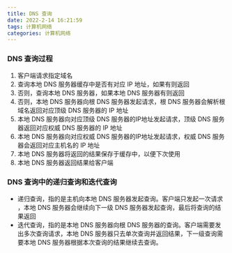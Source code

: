 ```yaml
---
title: DNS 查询
date: 2022-2-14 16:21:59
tags: 计算机网络
categories: 计算机网络
---
```


### DNS 查询过程

1. 客户端请求指定域名
2. 查询本地 DNS 服务器缓存中是否有对应 IP 地址，如果有则返回
3. 否则，查询本地 DNS 服务器，如果本地 DNS 服务器有则返回
4. 否则，本地 DNS 服务器向根 DNS 服务器发起请求，根 DNS 服务器会解析根域名返回对应顶级 DNS 服务器的 IP 地址
5. 本地 DNS 服务器向对应顶级 DNS 服务器的IP地址发起请求，顶级 DNS 服务器返回对应权威 DNS 服务器的 IP 地址
6. 本地 DNS 服务器向对应权威 DNS 服务器的IP地址发起请求，权威 DNS 服务器会返回对应主机名的 IP 地址
7. 本地 DNS 服务器将返回的结果保存于缓存中，以便下次使用
8. 本地 DNS 服务器返回结果给客户端

### DNS 查询中的递归查询和迭代查询

* 递归查询，指的是主机向本地 DNS 服务器发起查询。客户端只发起一次请求 ，本地 DNS 服务器会继续向下一级 DNS 服务器发起查询，最后将查询的结果返回
* 迭代查询，指的是本地 DNS 服务器向根 DNS 服务器的查询。客户端需要发出多次查询请求，本地 DNS 服务器只去单次查询并返回结果，下一级查询需要本地 DNS 服务器根据本次查询的结果继续去查询。



